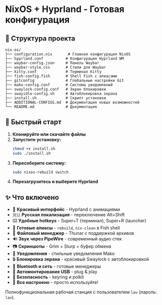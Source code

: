 # NixOS + Hyprland - Готовая конфигурация

## 📂 Структура проекта

```
nix-os/
├── configuration.nix       # Главная конфигурация NixOS
├── hyprland.conf          # Конфигурация Hyprland WM
├── waybar-config.json     # Панель Waybar
├── waybar-style.css       # Стили для Waybar  
├── kitty.conf             # Терминал Kitty
├── fish-config.fish       # Shell Fish с алиасами
├── gitconfig              # Глобальные настройки Git
├── mako-config.conf       # Система уведомлений
├── swaylock-config.conf   # Экран блокировки
├── swayidle-config.sh     # Автоблокировка экрана
├── install.sh             # Скрипт установки
├── ADDITIONAL-CONFIGS.md  # Документация новых возможностей
└── README.md              # Документация
```

## 🚀 Быстрый старт

1. **Клонируйте или скачайте файлы**
2. **Запустите установку:**
   ```bash
   chmod +x install.sh
   sudo ./install.sh
   ```
3. **Пересоберите систему:**
   ```bash
   sudo nixos-rebuild switch
   ```
4. **Перезагрузитесь и выберите Hyprland**

## ✨ Что включено

- 🎨 **Красивый интерфейс** - Hyprland с анимациями
- 🇷🇺 **Русская локализация** - переключение Alt+Shift  
- ⌨️ **Удобные hotkeys** - Super+T (терминал), Super+R (launcher)
- 🔧 **Готовые алиасы** - `rebuild`, `nix-clean` в Fish shell
- 📁 **Файловый менеджер** - Thunar с поддержкой архивов
- 🔊 **Звук через PipeWire** - современный аудио стек
- 📷 **Скриншоты** - Grim + Slurp + буфер обмена
- 🔔 **Уведомления** - стильные уведомления Mako
- 🔒 **Блокировка экрана** - красивый Swaylock с автоблокировкой
- 🔵 **Bluetooth и сеть** - готовые менеджеры
- 💾 **Автомонтирование USB** - plug & play
- 🔐 **Безопасность** - keyring и polkit
- 🎯 **Все настроено** - просто используйте!

Полнофункциональная рабочая станция с пользователем `lav` (пароль: `lav`).
